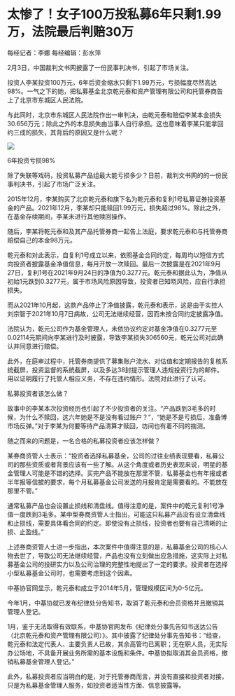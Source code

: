 # 太惨了！女子100万投私募6年只剩1.99万，法院最后判赔30万

每经记者：李娜 每经编辑：彭水萍

2月3日，中国裁判文书网披露了一份民事判决书，引起了市场关注。

投资人李某投资100万元，6年后资金缩水只剩下1.99万元，亏损幅度尽然高达98%。一气之下的她，把私募基金北京乾元泰和资产管理有限公司和托管券商告上了北京市东城区人民法院。

与此同时，北京市东城区人民法院作出一审判决，由乾元泰和赔偿李某本金损失30.656万元；除此之外的本息损失由当事人自行承担。这也意味着李某只能拿回约三成的损失，其背后的原因又是什么呢？

![](https://inews.gtimg.com/newsapp_bt/0/15654392047/1000)

6年投资亏损98%

除了失联等戏码，投资私募产品组最大能亏损多少？日前，裁判文书网的的一份民事判决书，引起了市场广泛关注。

2015年12月，李某购买了北京乾元泰和旗下名为乾元泰和复利1号私募证券投资基金的产品。2021年12月，李某却只能赎回1.99万元，损失超过98%。除此之外，在基金存续期间，李某未进行其他赎回操作。

随后，李某将乾元泰和及其产品托管券商一起告上法庭，要求乾元泰和与托管券商赔偿自己的本金98万元。

乾元泰和对此表示，自复利1号成立以来，依照基金合同约定，每周均以短信方式向投资者披露基金净值信息，每月开放一次赎回。最后一次披露是在2021年9月27日，复利1号在2021年9月24日的净值为0.3277元。乾元泰和据此认为，净值从初始1元跌到0.3277元，属于市场风险原因导致，投资者已知晓风险，应自行承担损失。

而从2021年10月起，这款产品停止了净值披露，乾元泰和表示，这是由于实控人刘宗智于2021年10月7日病故，公司无法继续经营，因而未按合同约定披露净值。

法院认为，乾元公司作为基金管理人，未依协议约定对基金净值在0.3277元至0.02114元期间向李某进行及时披露，导致李某损失306560元，乾元公司对此确认并同意进行赔偿。

此外，在庭审过程中，托管券商提供了募集账户流水、对估值和定期报告的复核系统截屏，投资监督的系统截屏，以及多达38封提示管理人违规投资行为的邮件。用以证明履行了托管人相应义务，不存在违约情形。法院对此进行了认可。

私募投资者该怎么做？

故事中的李某本次投资经历也引起了不少投资者的关注。“产品跌到3毛多的时候，为什么不赎回，这六年她是不是没有看过账户？”，“她是不是亏损后，准备博市场反弹。”对于李某为何要等待产品清算才赎回，坊间也有着不同的揣测。

随之而来的问题是，一名合格的私募投资者应该怎样做？

某券商资管人士表示：“投资者选择私募基金，公司的过往业绩表现要看，私募公司的那些资质或者背景应该有一些了解。从这个角度或者历史表现来说，明星的基金管理人可能是不错的选择。买完产品不能放在那里不管，私募基金也有年报或者半年报等信披的要求，每个月私募基金公司发送的月报肯定是需要看的。不能放在那里不管。”

通常私募产品也会设置止损线和清盘线。值得注意的是，案件中的乾元复利1号净值一度跌到3毛多。某中型券商资管人士指出，可能这只私募产品没有设立清盘线和止损线，需要具体看合同的约定。即使没有止损线，投资者也要有自己清晰的止损、止盈线。”

上述券商资管人士进一步指出，本次案件中值得注意的是，私募基金公司的核心人物去世了，导致公司无法继续经营，产品也没有立刻做出应急措施，这实际上对私募基金公司的投研实力以及公司治理的完整性地提出了一定的要求。投资者在选择小型私募基金公司时，也需要考虑到这个因素。

中基协官网显示，乾元泰和成立于2014年5月，管理规模区间为0-5亿元。

今年1月，中基协就已发布纪律处分告知书，取消了乾元泰和会员资格并且撤销其管理人登记。

1月，鉴于无法取得有效联系，中基协官网发布《纪律处分事先告知书送达公告（北京乾元泰和资产管理有限公司）》。其中披露了纪律处分事先告知书：“经查，乾元泰和法定代表人、主要负责人已故，其余高管均已离职；无在职人员，无实际办公场地，不具备开展业务所需的基本设施和条件。中基协拟取消其会员资格，撤销私募基金管理人登记。”

此外，私募投资者应当明白的是，对于托管券商而言，并没有直接和投资者对接，只是为私募基金管理人服务，如投资者适当性方面、信息披露等。

